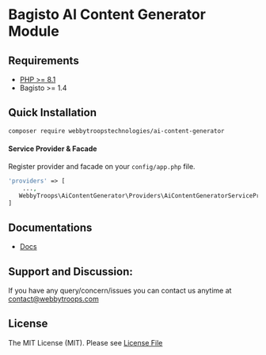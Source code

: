 # Bagisto AI Content Generator Module

## Requirements
- [PHP >= 8.1](http://php.net/)
- Bagisto >= 1.4

## Quick Installation

```bash
composer require webbytroopstechnologies/ai-content-generator
```
#### Service Provider & Facade 

Register provider and facade on your `config/app.php` file.
```php
'providers' => [
    ...,
   WebbyTroops\AiContentGenerator\Providers\AiContentGeneratorServiceProvider::class,
]

```
## Documentations
- [Docs](https://store.webbytroops.com/downloadable/download/sample/sample_id/29/)

## Support and Discussion:
If you have any query/concern/issues you can contact us anytime at
contact@webbytroops.com
## License

The MIT License (MIT). Please see [License File](https://github.com/webbytroopstechnologies/ai-content-generator/blob/main/LICENSE.md)
